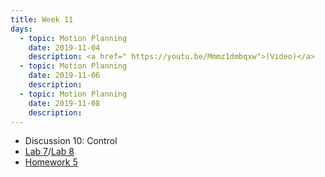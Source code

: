 ```yaml
---
title: Week 11
days:
  - topic: Motion Planning
    date: 2019-11-04
    description: <a href=" https://youtu.be/Mmmz1dmbqxw">(Video)</a>
  - topic: Motion Planning
    date: 2019-11-06
    description: 
  - topic: Motion Planning
    date: 2019-11-08
    description: 
---
```


- Discussion 10: Control
- [Lab 7](../assets/labs/lab7.zip)/[Lab 8](../assets/labs/lab8.zip)
- [Homework 5](../assets/hw/HW5-fall2019.pdf)
